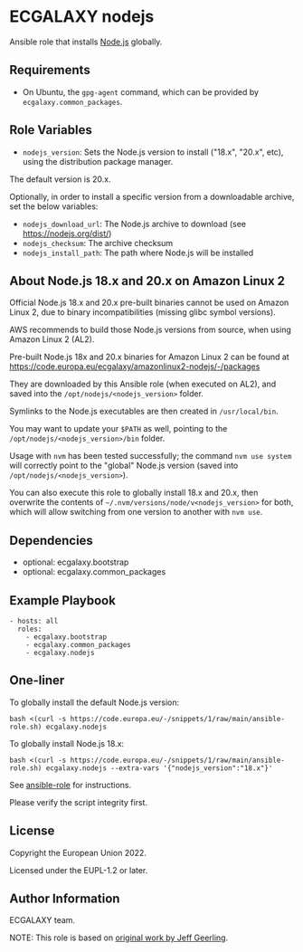 ECGALAXY nodejs
===============

Ansible role that installs [Node.js](https://nodejs.org/) globally.

Requirements
------------

- On Ubuntu, the `gpg-agent` command, which can be provided by `ecgalaxy.common_packages`.

Role Variables
--------------

- `nodejs_version`: Sets the Node.js version to install ("18.x", "20.x", etc),
using the distribution package manager.

The default version is 20.x.

Optionally, in order to install a specific version from a downloadable archive, set the below variables:

- `nodejs_download_url`: The Node.js archive to download (see https://nodejs.org/dist/)
- `nodejs_checksum`: The archive checksum
- `nodejs_install_path`: The path where Node.js will be installed

About Node.js 18.x and 20.x on Amazon Linux 2
---------------------------------------------

Official Node.js 18.x and 20.x pre-built binaries cannot be used on Amazon Linux 2,
due to binary incompatibilities (missing glibc symbol versions).

AWS recommends to build those Node.js versions from source, when using Amazon Linux 2 (AL2).

Pre-built Node.js 18x and 20.x binaries for Amazon Linux 2 can be found at
https://code.europa.eu/ecgalaxy/amazonlinux2-nodejs/-/packages

They are downloaded by this Ansible role (when executed on AL2),
and saved into the `/opt/nodejs/<nodejs_version>` folder.

Symlinks to the Node.js executables are then created in `/usr/local/bin`.

You may want to update your `$PATH` as well, pointing to the `/opt/nodejs/<nodejs_version>/bin` folder.

Usage with `nvm` has been tested successfully; the command `nvm use system` will correctly point to the "global"
Node.js version (saved into `/opt/nodejs/<nodejs_version>`).

You can also execute this role to globally install 18.x and 20.x, then overwrite the contents of
`~/.nvm/versions/node/v<nodejs_version>` for both, which will allow switching from one version to another
with `nvm use`.

Dependencies
------------

- optional: ecgalaxy.bootstrap
- optional: ecgalaxy.common_packages

Example Playbook
----------------

    - hosts: all
      roles:
        - ecgalaxy.bootstrap
        - ecgalaxy.common_packages
        - ecgalaxy.nodejs

One-liner
---------

To globally install the default Node.js version:

    bash <(curl -s https://code.europa.eu/-/snippets/1/raw/main/ansible-role.sh) ecgalaxy.nodejs

To globally install Node.js 18.x:

    bash <(curl -s https://code.europa.eu/-/snippets/1/raw/main/ansible-role.sh) ecgalaxy.nodejs --extra-vars '{"nodejs_version":"18.x"}'

See [ansible-role](https://code.europa.eu/-/snippets/1) for instructions.

Please verify the script integrity first.

License
-------

Copyright the European Union 2022.

Licensed under the EUPL-1.2 or later.

Author Information
------------------

ECGALAXY team.

NOTE: This role is based on [original work by Jeff Geerling](https://github.com/geerlingguy/ansible-role-nodejs).
